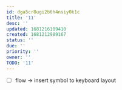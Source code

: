 ```yaml
---
id: dga5cr8ugi2b6h4nsiy0k1c
title: '11'
desc: ''
updated: 1681216109410
created: 1681212989167
status: ''
due: ''
priority: ''
owner: ''
TODO: '11'
---
```


- [ ] flow -> insert symbol to keyboard layout
